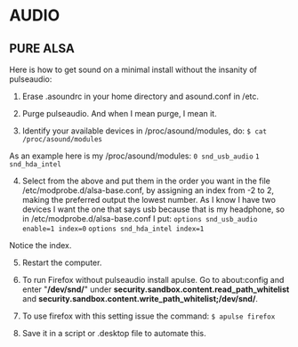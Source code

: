 # AUDIO

## PURE ALSA

Here is how to get sound on a minimal install without the insanity of pulseaudio:

1. Erase .asoundrc in your home directory and asound.conf in /etc. 

2. Purge pulseaudio. And when I mean purge, I mean it.

3. Identify your available devices in /proc/asound/modules, do:
`$ cat /proc/asound/modules`

As an example here is my /proc/asound/modules:
`0 snd_usb_audio`
`1 snd_hda_intel`

4. Select from the above and put them in the order you want in the file /etc/modprobe.d/alsa-base.conf, by assigning an index from -2 to 2, making the preferred output the lowest number. As I know I have two devices I want the one that says usb because that is my headphone, so in /etc/modprobe.d/alsa-base.conf I put:
`options snd_usb_audio enable=1 index=0`
`options snd_hda_intel index=1`

Notice the index.

5. Restart the computer.

6. To run Firefox without pulseaudio install apulse. Go to about:config and enter "__/dev/snd/__" under __security.sandbox.content.read_path_whitelist__ and __security.sandbox.content.write_path_whitelist;/dev/snd/__.  

7. To use firefox with this setting issue the command:
`$ apulse firefox`

8. Save it in a script or .desktop file to automate this.
